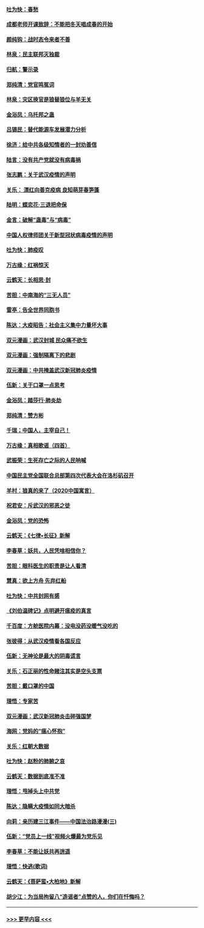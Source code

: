 #### [吐为快：春愁](../pages/nsc993/n11872801.md?t=02161722) 
#### [成都老师开课致辞：不能把冬天唱成春的开始](../pages/nsc993/n11872653.md?t=02161722) 
#### [颜纯钩：战时态令来者不善](../pages/nsc993/n11872011.md?t=02161722) 
#### [林泉：民主联邦灭独裁](../pages/nsc993/n11870998.md?t=02161722) 
#### [归航：警示录](../pages/nsc993/n11870963.md?t=02161722) 
#### [郑纯清：党官鸣冤词](../pages/nsc993/n11870938.md?t=02161722) 
#### [林泉：灾区换官是狼替狼位与羊无关](../pages/nsc993/n11870896.md?t=02161722) 
#### [金浴凤：乌托邦之蛊](../pages/nsc993/n11870879.md?t=02161722) 
#### [吕锡民：替代能源车发展潜力分析](../pages/nsc993/n11870656.md?t=02161722) 
#### [徐济：给中共各级知情者的一封劝善信](../pages/nsc993/n11868561.md?t=02161722) 
#### [陆言：没有共产党就没有病毒祸](../pages/nsc993/n11868232.md?t=02161722) 
#### [张志鹏：关于武汉疫情的声明](../pages/nsc993/n11867182.md?t=02161722) 
#### [关乐： 漂红向善克疫病 良知萌芽春笋蓬](../pages/nsc993/n11865710.md?t=02161722) 
#### [陆明：蝶恋花‧三退把命保](../pages/nsc993/n11865673.md?t=02161722) 
#### [金言：破解“蛊毒”与“病毒”](../pages/nsc993/n11864103.md?t=02161722) 
#### [中国人权律师团关于新型冠状病毒疫情的声明](../pages/nsc993/n11864249.md?t=02161722) 
#### [吐为快：肺疫叹](../pages/nsc993/n11864027.md?t=02161722) 
#### [万古缘：红祸惊天](../pages/nsc993/n11864079.md?t=02161722) 
#### [云鹤天：长相思‧封](../pages/nsc993/n11864006.md?t=02161722) 
#### [苦胆：中南海的“三无人员”](../pages/nsc993/n11862997.md?t=02161722) 
#### [雷亭：告全世界同胞书](../pages/nsc993/n11862572.md?t=02161722) 
#### [陈达：大疫昭告：社会主义集中力量坏大事](../pages/nsc993/n11859419.md?t=02161722) 
#### [双元漫画：武汉封城 民众痛不欲生](../pages/nsc993/n11859287.md?t=02161722) 
#### [双元漫画：强制隔离下的悲剧](../pages/nsc993/n11859244.md?t=02161722) 
#### [双元漫画：中共掩盖武汉新冠肺炎疫情](../pages/nsc993/n11858249.md?t=02161722) 
#### [伍新：关于口罩一点思考](../pages/nsc993/n11859195.md?t=02161722) 
#### [金浴凤：踏莎行‧肺炎劫](../pages/nsc993/n11858227.md?t=02161722) 
#### [郑纯清：赞方彬](../pages/nsc993/n11856803.md?t=02161722) 
#### [千瑞；中国人，主宰自己！](../pages/nsc993/n11856793.md?t=02161722) 
#### [万古缘：真相歌谣（四首）](../pages/nsc993/n11856263.md?t=02161722) 
#### [武振荣：生死存亡之际的人民呐喊](../pages/nsc993/n11856256.md?t=02161722) 
#### [中国民主党全国联合总部第四次代表大会在洛杉矶召开](../pages/nsc993/n11856344.md?t=02161722) 
#### [羊村：狼真的来了（2020中国寓言）](../pages/nsc993/n11856229.md?t=02161722) 
#### [祝君安：斥武汉的邪恶之徒](../pages/nsc993/n11855861.md?t=02161722) 
#### [金浴凤：党的恐怖](../pages/nsc993/n11855849.md?t=02161722) 
#### [云鹤天：《七律▪长征》新解](../pages/nsc993/n11855479.md?t=02161722) 
#### [李春草：妖共，人民凭啥相信你？](../pages/nsc993/n11855196.md?t=02161722) 
#### [苦胆：眼科医生的职责是让人看清](../pages/nsc993/n11853840.md?t=02161722) 
#### [慧真：欲上方舟 先弃红船](../pages/nsc993/n11853483.md?t=02161722) 
#### [吐为快：中共封网有感](../pages/nsc993/n11852575.md?t=02161722) 
#### [《刘伯温碑记》点明避开瘟疫的真言](../pages/nsc993/n11852128.md?t=02161722) 
#### [千百度：方舱医院内幕：没电没药没暖气没吃的](../pages/nsc993/n11850211.md?t=02161722) 
#### [张彼得：从武汉疫情看各国反应](../pages/nsc993/n11850102.md?t=02161722) 
#### [伍新：无神论是最大的阴毒谎言](../pages/nsc993/n11846129.md?t=02161722) 
#### [关乐：石正丽的性命赌注其实是空头支票](../pages/nsc993/n11846109.md?t=02161722) 
#### [苦胆：戴口罩的中国](../pages/nsc993/n11845576.md?t=02161722) 
#### [理悟：专家苦](../pages/nsc993/n11845564.md?t=02161722) 
#### [双元漫画：武汉新冠肺炎击碎强国梦](../pages/nsc993/n11843320.md?t=02161722) 
#### [海网：党妈的“瘟心怀抱”](../pages/nsc993/n11840740.md?t=02161722) 
#### [关乐：红朝大数据](../pages/nsc993/n11840675.md?t=02161722) 
#### [吐为快：赵粉的肺腑之哀](../pages/nsc993/n11840618.md?t=02161722) 
#### [云鹤天：数据到底准不准](../pages/nsc993/n11840325.md?t=02161722) 
#### [理悟：甩掉头上中共党](../pages/nsc993/n11838826.md?t=02161722) 
#### [陈达：隐瞒大疫情如同大暗杀](../pages/nsc993/n11838771.md?t=02161722) 
#### [向莉：亲历建三江事件——中国法治路漫漫(三)](../pages/nsc993/n11831825.md?t=02161722) 
#### [伍新：“党员上一线”视频火爆最为党乐见](../pages/nsc993/n11838200.md?t=02161722) 
#### [李春草：不能让妖共再逍遥](../pages/nsc993/n11838102.md?t=02161722) 
#### [理悟：快逃(歌词)](../pages/nsc993/n11838083.md?t=02161722) 
#### [云鹤天：《菩萨蛮▪大柏地》新解](../pages/nsc993/n11838059.md?t=02161722) 
#### [胡少江：为当局拘留八“造谣者”点赞的人，你们在忏悔吗？](../pages/nsc993/n11836801.md?t=02161722) 

----
#### [ >>> 更早内容 <<< ](../indexes/nsc993-earlier.md)
